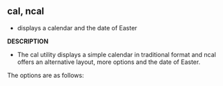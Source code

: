 
## cal, ncal 
- displays a calendar and the date of Easter


**DESCRIPTION**
- The cal utility displays a simple calendar in traditional format and ncal offers an alternative layout, more options and the date of Easter.

The options are as follows:

